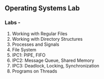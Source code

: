 ## Operating Systems Lab
### Labs - 
1. Working with Regular Files
2. Working with Directory Structures
3. Processes and Signals
4. File System
5. IPC1: PIPE, FIFO
6. IPC2: Message Queue, Shared Memory
7. IPC3: Deadlock, Locking, Synchronization
8. Programs on Threads